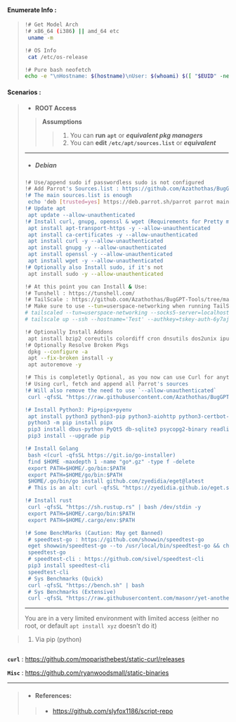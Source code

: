 #### Enumerate Info :
> ```bash
> !# Get Model Arch 
> !# x86_64 (i386) || amd_64 etc
>  uname -m
>
> !# OS Info
>  cat /etc/os-release 
>
> !# Pure bash neofetch
> echo -e "\nHostname: $(hostname)\nUser: $(whoami) $([ "$EUID" -ne 0 ] && echo '(NOT root)' || echo '(root)')\nRoot: $(grep "^root:" /etc/passwd | cut -d: -f1 2>/dev/null && echo '#Exists in /etc/passwd')\nSudo: $(command -v sudo >/dev/null 2>&1 && echo 'Yes' $(sudo grep -E '^\s*[^#]*\s+ALL\s*=\s*\(\s*ALL\s*\)\s+NOPASSWD:' /etc/sudoers >/dev/null 2>&1 && echo '(Passwordless)') || echo 'Not Installed/Available')\nUptime: $(uptime -p 2>/dev/null || uptime | awk '{sub(/,$/, "", $3); print $3}')\nOS: $(cat /etc/os-release | grep PRETTY_NAME | cut -d= -f2 | sed 's/"//g') ($(cat /etc/os-release | grep ID_LIKE | cut -d= -f2 | sed 's/"//g'))\nArchitecture: $(uname -m)\nKernel: $(uname -r)\nPackage Manager: $(cmds=$(for cmd in apk apt brew conda dnf emerge eopkg flatpak guix installer nix pacman pacman4 pisi pkg pkgutil port snap swupd tdnf xbps yum zypper; do command -v "$cmd" >/dev/null && printf "%s," "$cmd"; done) ; echo "${cmds%,}")\nSystem: $(ps -p 1 -o comm=)\nShell: $(echo "$SHELL")\nCPU: $(grep -c ^processor /proc/cpuinfo) x $(grep -m1 "model name" /proc/cpuinfo | cut -d: -f2 ) @ $(grep -m1 "cpu MHz" /proc/cpuinfo | cut -d: -f2 | tr -d '[:space:]') MHz\nRAM: $(free -h | awk '/^Mem:/ {print $3 "/" $2}')\nDisk: $(df -h 2>/dev/null | awk '/^\/dev\// {if (line) line = line " | "; line = line $1"("$6")" " " $3 "/" $2 " (" $5 " used)"} END {print line}')\nIPv4: $(curl -qfsSL "http://ipv4.whatismyip.akamai.com" 2>/dev/null || echo 'Failed, Maybe no Curl?')\nIPv6: $(curl -qfsSL --ipv6 "http://ipv6.whatismyip.akamai.com" 2>/dev/null || echo 'Failed to Connect')\nCurl: $(command -v curl >/dev/null 2>&1 && which curl || echo '(Not Installed)')\nWget: $(command -v wget >/dev/null 2>&1 && which wget || echo '(Not Installed)')\nGoLang: $(command -v go >/dev/null 2>&1 && go version || echo '(Not Installed)')\nPython(pip): $(command -v pip >/dev/null 2>&1 && pip -V || echo '(Not Installed, maybe try pip3)')\nRust(Cargo): $(command -v cargo >/dev/null 2>&1 && cargo -V || echo '(Not Installed)')\n"
> ```


#### Scenarios :
> - **ROOT Access**
> > **Assumptions**
> > > 1. You can **run** **`apt`** or ***equivalent pkg managers***
> > > 2. You can **edit** **`/etc/apt/sources.list`** or ***equivalent***
> ---
> - ##### **Debian**
> ```bash
> !# Use/append sudo if passwordless sudo is not configured
> !# Add Parrot's Sources.list : https://github.com/Azathothas/BugGPT-Tools/blob/main/free-tiers/VPS/.scripts/debian_parrot_sources.list
> !# The main sources.list is enough 
>  echo 'deb [trusted=yes] https://deb.parrot.sh/parrot parrot main contrib non-free' >> /etc/apt/sources.list 
> !# Update apt
>  apt update --allow-unauthenticated
> !# Install curl, gnupg, openssl & wget (Requirements for Pretty much everything else)
>  apt install apt-transport-https -y --allow-unauthenticated
>  apt install ca-certificates -y --allow-unauthenticated
>  apt install curl -y --allow-unauthenticated
>  apt install gnupg -y --allow-unauthenticated
>  apt install openssl -y --allow-unauthenticated
>  apt install wget -y --allow-unauthenticated
> !# Optionally also Install sudo, if it's not
>  apt install sudo -y --allow-unauthenticated
>
> !# At this point you can Install & Use:
> !# Tunshell : https://tunshell.com/
> !# TailScale : https://github.com/Azathothas/BugGPT-Tools/tree/main/free-tiers/VPN%20(Tunnels%20%26%20Proxies)/Tailscale#1-create-a-tailscale-account--httpslogintailscalecomstart 
> !# Make sure to use --tun=userspace-networking when running TailScale on VMS : https://tailscale.com/kb/integrations/cloud-server/
> # tailscaled --tun=userspace-networking --socks5-server=localhost:1055 --outbound-http-proxy-listen=localhost:1055 &
> # tailscale up --ssh --hostname='Test' --authkey=tskey-auth-6y7ajkdanOPSwuDJmWEOWSJSKSEWKJ
> 
> !# Optionally Install Addons
>  apt install bzip2 coreutils colordiff cron dnsutils dos2unix iputils-arping iputils-clockdiff iputils-tracepath jq locate net-tools moreutils nano openssh-client openssh-server pkg-config readline-common software-properties-common ssh ssh-tools tree xsltproc zip -y --ignore-missing --allow-unauthenticated
> !# Optionally Resolve Broken Pkgs
>  dpkg --configure -a
>  apt --fix-broken install -y
>  apt autoremove -y
> 
> !# This is completetly Optional, as you now can use Curl for anything anyway
> !# Using curl, fetch and append all Parrot's sources 
> !# Will also remove the need to use `--allow-unauthenticated`
>  curl -qfsSL "https://raw.githubusercontent.com/Azathothas/BugGPT-Tools/main/free-tiers/VPS/.scripts/debian_add_parrot_sources.list.sh" | bash
>
> !# Install Python3: Pip+pipx+pyenv
>  apt install python3 python3-pip python3-aiohttp python3-certbot-apache python3-requests python3-matplotlib python3-keras python3-opencv python3-django python3-flask -y --ignore-missing --allow-unauthenticated
>  python3 -m pip install pipx 
>  pip3 install dbus-python PyQt5 db-sqlite3 psycopg2-binary readline whitenoise --upgrade
>  pip3 install --upgrade pip
>
> !# Install Golang
>  bash <(curl -qfsSL https://git.io/go-installer)
>  find $HOME -maxdepth 1 -name "go*.gz" -type f -delete
>  export PATH=$HOME/.go/bin:$PATH
>  export PATH=$HOME/go/bin:$PATH  
>  $HOME/.go/bin/go install github.com/zyedidia/eget@latest
>  # This is an alt: curl -qfsSL "https://zyedidia.github.io/eget.sh" | bash && mv ./eget /usr/local/bin/eget
> 
> !# Install rust
>  curl -qfsSL "https://sh.rustup.rs" | bash /dev/stdin -y 
>  export PATH=$HOME/.cargo/bin:$PATH
>  export PATH=$HOME/.cargo/env:$PATH
>
> !# Some BenchMarks (Caution: May get Banned)
>  # speedtest-go : https://github.com/showwin/speedtest-go
>  eget showwin/speedtest-go --to /usr/local/bin/speedtest-go && chmod +x /usr/local/bin/speedtest-go
>  speedtest-go
>  # speedtest-cli : https://github.com/sivel/speedtest-cli
>  pip3 install speedtest-cli
>  speedtest-cli
>  # Sys Benchmarks (Quick)
>  curl -qfsSL "https://bench.sh" | bash
>  # Sys Benchmarks (Extensive)
>  curl -qfsSL "https://raw.githubusercontent.com/masonr/yet-another-bench-script/master/yabs.sh" | bash -s -- -i
> ```
> ---
> 
> You are in a very limited environment with limited access (either no root, or default `apt install xyz` doesn't do it)

> 1. Via pip (python)
```bash
```
**`curl`** : https://github.com/moparisthebest/static-curl/releases

**`Misc`** : https://github.com/ryanwoodsmall/static-binaries

---
> - #### References:
> > - https://github.com/slyfox1186/script-repo

